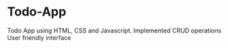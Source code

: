 # Todo-App
Todo App using HTML, CSS and Javascript.
Implemented CRUD operations
User friendly interface
